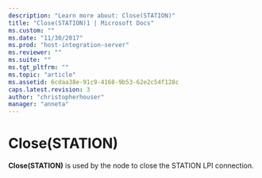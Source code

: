 ```yaml
---
description: "Learn more about: Close(STATION)"
title: "Close(STATION)1 | Microsoft Docs"
ms.custom: ""
ms.date: "11/30/2017"
ms.prod: "host-integration-server"
ms.reviewer: ""
ms.suite: ""
ms.tgt_pltfrm: ""
ms.topic: "article"
ms.assetid: 6cdaa38e-91c9-4168-9b53-62e2c54f128c
caps.latest.revision: 3
author: "christopherhouser"
manager: "anneta"
---
```

# Close(STATION)
**Close(STATION)** is used by the node to close the STATION LPI connection.
